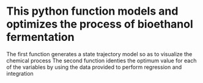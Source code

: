# This python function models and optimizes the process of bioethanol fermentation
The first function generates a state trajectory model so as to visualize the chemical process
The second function identies the optimum value for each of the variables by using the data provided to perform regression and integration 
